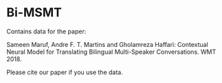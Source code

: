 # Bi-MSMT

Contains data for the paper:

Sameen Maruf, Andre F. T. Martins and Gholamreza Haffari: Contextual Neural Model for Translating Bilingual Multi-Speaker
Conversations. WMT 2018.

Please cite our paper if you use the data.
